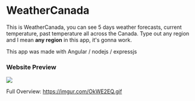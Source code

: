 # WeatherCanada

This is WeatherCanada, you can see 5 days weather forecasts, current temperature, past temperature all across the Canada.
Type out any region and I mean __any region__ in this app, it's gonna work. 

This app was made with Angular / nodejs / expressjs 

### Website Preview 
<img src="https://imgur.com/PxWzrrM.jpg">

Full Overview: https://imgur.com/OkWE2EQ.gif

